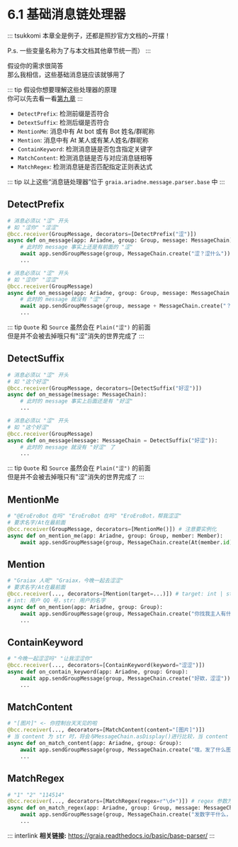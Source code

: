 # 6.1 基础消息链处理器

::: tsukkomi
本章全是例子，还都是照抄官方文档的~开摆！

P.s. 一些变量名称为了与本文档其他章节统一而）
:::

假设你的需求很简答  
那么我相信，这些基础消息链应该就够用了

::: tip
假设你想要理解这些处理器的原理  
你可以先去看一看[第九章](./9_not_everyone_have_st.md)
:::

- `DetectPrefix`: 检测前缀是否符合
- `DetextSuffix`: 检测后缀是否符合
- `MentionMe`: 消息中有 At bot 或有 Bot 姓名/群昵称
- `Mention`: 消息中有 At 某人或有某人姓名/群昵称
- `ContainKeyword`: 检测消息链是否包含指定关键字
- `MatchContent`: 检测消息链是否与对应消息链相等
- `MatchRegex`: 检测消息链是否匹配指定正则表达式

::: tip
以上这些“消息链处理器”位于 `graia.ariadne.message.parser.base` 中
:::

## DetectPrefix

```python
# 消息必须以 "涩" 开头
# 如 "涩你" "涩涩"
@bcc.receiver(GroupMessage, decorators=[DetectPrefix("涩")])
async def on_message(app: Ariadne, group: Group, message: MessageChain):
    # 此时的 message 事实上还是有前面的 "涩"
    await app.sendGroupMessage(group, MessageChain.create("涩？涩什么"))
    ...
```

```python
# 消息必须以 "涩" 开头
# 如 "涩你" "涩涩"
@bcc.receiver(GroupMessage)
async def on_message(app: Ariadne, group: Group, message: MessageChain = DetectPrefix("涩")):
    # 此时的 message 就没有 "涩" 了
    await app.sendGroupMessage(group, message + MessageChain.create("？很涩吗"))
    ...
```

::: tip
`Quote` 和 `Source` 虽然会在 `Plain("涩")` 的前面  
但是并不会被去掉哦<Curtain>只有"涩"消失的世界完成了</Curtain>
:::

## DetectSuffix

```python
# 消息必须以 "涩" 开头
# 如 "这个好涩"
@bcc.receiver(GroupMessage, decorators=[DetectSuffix("好涩")])
async def on_message(message: MessageChain):
    # 此时的 message 事实上后面还是有 "好涩"
    ...
```

```python
# 消息必须以 "涩" 开头
# 如 "这个好涩"
@bcc.receiver(GroupMessage)
async def on_message(message: MessageChain = DetectSuffix("好涩")):
    # 此时的 message 就没有 "好涩" 了
    ...
```

::: tip
`Quote` 和 `Source` 虽然会在 `Plain("涩")` 的前面  
但是并不会被去掉哦<Curtain>只有"涩"消失的世界完成了</Curtain>
:::

## MentionMe

```python
# "@EroEroBot 在吗" "EroEroBot 在吗" "EroEroBot，帮我涩涩"
# 要求名字/At在最前面
@bcc.receiver(GroupMessage, decorators=[MentionMe()]) # 注意要实例化
async def on_mention_me(app: Ariadne, group: Group, member: Member):
    await app.sendGroupMessage(group, MessageChain.create(At(member.id), "叫我？"))
```

## Mention

```python
# "Graiax 人呢" "Graiax，今晚一起去涩涩"
# 要求名字/At在最前面
@bcc.receiver(..., decorators=[Mention(target=...)]) # target: int | str  
# int: 用户 QQ 号，str: 用户的名字
async def on_mention(app: Ariadne, group: Group):
    await app.sendGroupMessage(group, MessageChain.create("你找我主人有什么事吗"))
    ...
```

## ContainKeyword

```python
# "今晚一起涩涩吗" "让我涩涩你"
@bcc.receiver(..., decorators=[ContainKeyword(keyword="涩涩")])
async def on_contain_keyword(app: Ariadne, group: Group):
    await app.sendGroupMessage(group, MessageChain.create("好欸，涩涩"))
    ...
```

## MatchContent

```python
# "[图片]" <- 你控制台天天见的啦
@bcc.receiver(..., decorators=[MatchContent(content="[图片]")])
# 当 content 为 str 时，将会与MessageChain.asDisplay()进行比较，当 content 为 MessageChain 时，将会与 MessageChain 进行比较
async def on_match_content(app: Ariadne, group: Group):
    await app.sendGroupMessage(group, MessageChain.create("哦，发了什么图片，让我康康！"))
    ...
```

## MatchRegex

```python
# "1" "2" "114514"
@bcc.receiver(..., decorators=[MatchRegex(regex=r"\d+")]) # regex 参数为 regex 表达式
async def on_match_regex(app: Ariadne, group: Group, message: MessageChain):
    await app.sendGroupMessage(group, MessageChain.create("发数字干什么，是神秘钥匙吗？"))
    ...
```

::: interlink
**相关链接:** <https://graia.readthedocs.io/basic/base-parser/>
:::
